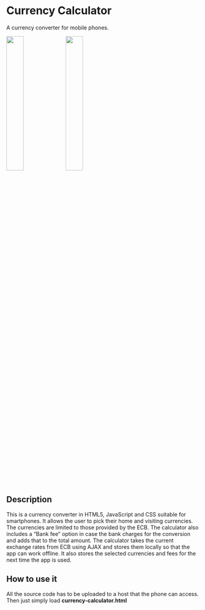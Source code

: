 # Currency Calculator
A currency converter for mobile phones.

<img src="https://user-images.githubusercontent.com/15669909/82879195-4a84d300-9f45-11ea-9188-f29302b94cef.jpg" width=30%> <img src="https://user-images.githubusercontent.com/15669909/82879199-4b1d6980-9f45-11ea-967a-bb3f0878f814.jpg" width=30%>

## Description
This is a currency converter in HTML5, JavaScript and CSS suitable for smartphones. It allows the user to pick their home and visiting currencies. The currencies are limited to those provided by the ECB.
The calculator also includes a “Bank fee” option in case the bank charges for the conversion and adds that to the total amount.
The calculator takes the current exchange rates from ECB using AJAX and stores them locally so that the app can work offline. It also stores the selected currencies and fees for the next time the app is used.

## How to use it
All the source code has to be uploaded to a host that the phone can access. Then just simply load <b>currency-calculator.html</b>
